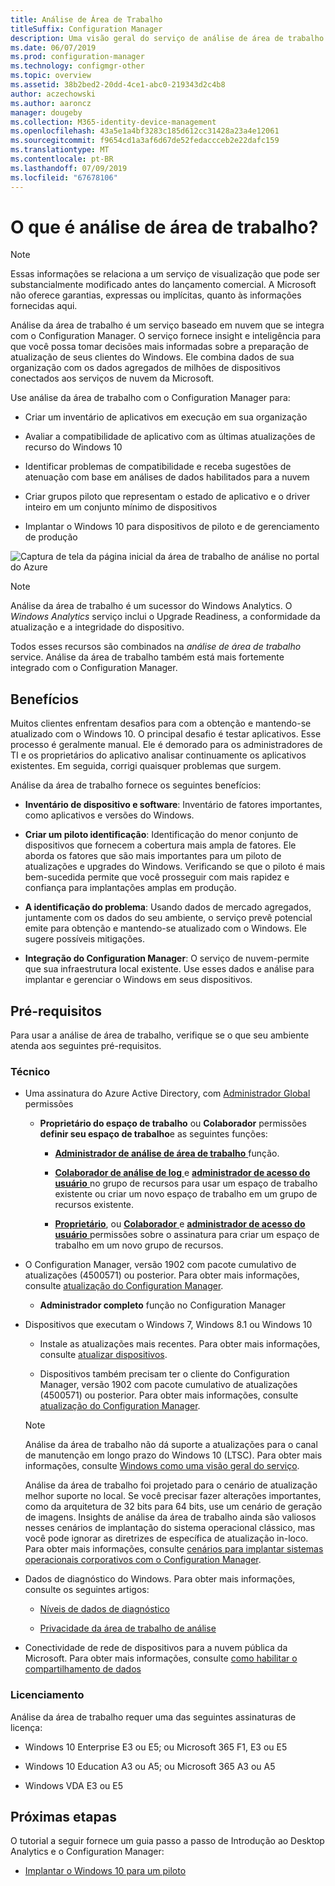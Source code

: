 ```yaml
---
title: Análise de Área de Trabalho
titleSuffix: Configuration Manager
description: Uma visão geral do serviço de análise de área de trabalho integrado com o Configuration Manager.
ms.date: 06/07/2019
ms.prod: configuration-manager
ms.technology: configmgr-other
ms.topic: overview
ms.assetid: 38b2bed2-20dd-4ce1-abc0-219343d2c4b8
author: aczechowski
ms.author: aaroncz
manager: dougeby
ms.collection: M365-identity-device-management
ms.openlocfilehash: 43a5e1a4bf3283c185d612cc31428a23a4e12061
ms.sourcegitcommit: f9654cd1a3af6d67de52fedaccceb2e22dafc159
ms.translationtype: MT
ms.contentlocale: pt-BR
ms.lasthandoff: 07/09/2019
ms.locfileid: "67678106"
---
```

# <a name="what-is-desktop-analytics"></a>O que é análise de área de trabalho?

> [!Note]  
> Essas informações se relaciona a um serviço de visualização que pode ser substancialmente modificado antes do lançamento comercial. A Microsoft não oferece garantias, expressas ou implícitas, quanto às informações fornecidas aqui.  

Análise da área de trabalho é um serviço baseado em nuvem que se integra com o Configuration Manager. O serviço fornece insight e inteligência para que você possa tomar decisões mais informadas sobre a preparação de atualização de seus clientes do Windows. Ele combina dados de sua organização com os dados agregados de milhões de dispositivos conectados aos serviços de nuvem da Microsoft.

Use análise da área de trabalho com o Configuration Manager para:  

- Criar um inventário de aplicativos em execução em sua organização  

- Avaliar a compatibilidade de aplicativo com as últimas atualizações de recurso do Windows 10  

- Identificar problemas de compatibilidade e receba sugestões de atenuação com base em análises de dados habilitados para a nuvem  

- Criar grupos piloto que representam o estado de aplicativo e o driver inteiro em um conjunto mínimo de dispositivos  

- Implantar o Windows 10 para dispositivos de piloto e de gerenciamento de produção  

![Captura de tela da página inicial da área de trabalho de análise no portal do Azure](media/portal-home.png)

> [!Note]  
> Análise da área de trabalho é um sucessor do Windows Analytics. O *Windows Analytics* serviço inclui o Upgrade Readiness, a conformidade da atualização e a integridade do dispositivo.
>
> Todos esses recursos são combinados na *análise de área de trabalho* service. Análise da área de trabalho também está mais fortemente integrado com o Configuration Manager.



## <a name="benefits"></a>Benefícios

Muitos clientes enfrentam desafios para com a obtenção e mantendo-se atualizado com o Windows 10. O principal desafio é testar aplicativos. Esse processo é geralmente manual. Ele é demorado para os administradores de TI e os proprietários do aplicativo analisar continuamente os aplicativos existentes. Em seguida, corrigi quaisquer problemas que surgem.

Análise da área de trabalho fornece os seguintes benefícios:

- **Inventário de dispositivo e software**: Inventário de fatores importantes, como aplicativos e versões do Windows.  

- **Criar um piloto identificação**: Identificação do menor conjunto de dispositivos que fornecem a cobertura mais ampla de fatores. Ele aborda os fatores que são mais importantes para um piloto de atualizações e upgrades do Windows. Verificando se que o piloto é mais bem-sucedida permite que você prosseguir com mais rapidez e confiança para implantações amplas em produção.  

- **A identificação do problema**: Usando dados de mercado agregados, juntamente com os dados do seu ambiente, o serviço prevê potencial emite para obtenção e mantendo-se atualizado com o Windows. Ele sugere possíveis mitigações.  

- **Integração do Configuration Manager**: O serviço de nuvem-permite que sua infraestrutura local existente. Use esses dados e análise para implantar e gerenciar o Windows em seus dispositivos.  



## <a name="prerequisites"></a>Pré-requisitos

Para usar a análise de área de trabalho, verifique se o que seu ambiente atenda aos seguintes pré-requisitos.


### <a name="technical"></a>Técnico

- Uma assinatura do Azure Active Directory, com [Administrador Global](https://docs.microsoft.com/azure/active-directory/users-groups-roles/directory-assign-admin-roles#company-administrator) permissões  

    - **Proprietário do espaço de trabalho** ou **Colaborador** permissões **definir seu espaço de trabalho**e as seguintes funções:  

      - [**Administrador de análise de área de trabalho** ](https://docs.microsoft.com/azure/active-directory/users-groups-roles/directory-assign-admin-roles) função.

      - [**Colaborador de análise de log** ](https://docs.microsoft.com/azure/role-based-access-control/built-in-roles#log-analytics-contributor) e [ **administrador de acesso do usuário** ](https://docs.microsoft.com/azure/role-based-access-control/built-in-roles#user-access-administrator) no grupo de recursos para usar um espaço de trabalho existente ou criar um novo espaço de trabalho em um grupo de recursos existente.

      - [**Proprietário**](https://docs.microsoft.com/azure/role-based-access-control/built-in-roles#owner), ou [ **Colaborador** ](https://docs.microsoft.com/azure/role-based-access-control/built-in-roles#contributor) e [ **administrador de acesso do usuário** ](https://docs.microsoft.com/azure/role-based-access-control/built-in-roles#user-access-administrator) permissões sobre o assinatura para criar um espaço de trabalho em um novo grupo de recursos.  

- O Configuration Manager, versão 1902 com pacote cumulativo de atualizações (4500571) ou posterior. Para obter mais informações, consulte [atualização do Configuration Manager](/sccm/desktop-analytics/connect-configmgr#bkmk_hotfix).  

    - **Administrador completo** função no Configuration Manager  

- Dispositivos que executam o Windows 7, Windows 8.1 ou Windows 10  

    - Instale as atualizações mais recentes. Para obter mais informações, consulte [atualizar dispositivos](/sccm/desktop-analytics/enroll-devices#update-devices).  

    - Dispositivos também precisam ter o cliente do Configuration Manager, versão 1902 com pacote cumulativo de atualizações (4500571) ou posterior. Para obter mais informações, consulte [atualização do Configuration Manager](/sccm/desktop-analytics/connect-configmgr#bkmk_hotfix).  

    > [!Note]  
    > Análise da área de trabalho não dá suporte a atualizações para o canal de manutenção em longo prazo do Windows 10 (LTSC). Para obter mais informações, consulte [Windows como uma visão geral do serviço](https://docs.microsoft.com/windows/deployment/update/waas-overview#long-term-servicing-channel).
    >
    > Análise da área de trabalho foi projetado para o cenário de atualização melhor suporte no local. Se você precisar fazer alterações importantes, como da arquitetura de 32 bits para 64 bits, use um cenário de geração de imagens. Insights de análise da área de trabalho ainda são valiosos nesses cenários de implantação do sistema operacional clássico, mas você pode ignorar as diretrizes de específica de atualização in-loco. Para obter mais informações, consulte [cenários para implantar sistemas operacionais corporativos com o Configuration Manager](/sccm/osd/deploy-use/scenarios-to-deploy-enterprise-operating-systems).

- Dados de diagnóstico do Windows. Para obter mais informações, consulte os seguintes artigos:  

    - [Níveis de dados de diagnóstico](/sccm/desktop-analytics/enable-data-sharing#diagnostic-data-levels)  

    - [Privacidade da área de trabalho de análise](/sccm/desktop-analytics/privacy)  

- Conectividade de rede de dispositivos para a nuvem pública da Microsoft. Para obter mais informações, consulte [como habilitar o compartilhamento de dados](/sccm/desktop-analytics/enable-data-sharing)  


### <a name="licensing"></a>Licenciamento

Análise da área de trabalho requer uma das seguintes assinaturas de licença:

- Windows 10 Enterprise E3 ou E5; ou Microsoft 365 F1, E3 ou E5  

- Windows 10 Education A3 ou A5; ou Microsoft 365 A3 ou A5  

- Windows VDA E3 ou E5  




## <a name="next-steps"></a>Próximas etapas

O tutorial a seguir fornece um guia passo a passo de Introdução ao Desktop Analytics e o Configuration Manager:  

- [Implantar o Windows 10 para um piloto](/sccm/desktop-analytics/tutorial-windows10)  
